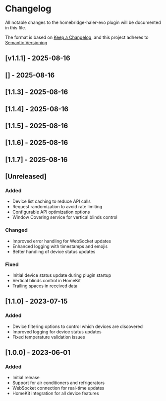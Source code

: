 # Changelog

All notable changes to the homebridge-haier-evo plugin will be documented in this file.

The format is based on [Keep a Changelog](https://keepachangelog.com/en/1.0.0/),
and this project adheres to [Semantic Versioning](https://semver.org/spec/v2.0.0.html).

## [v1.1.1] - 2025-08-16

## [] - 2025-08-16

## [1.1.3] - 2025-08-16

## [1.1.4] - 2025-08-16

## [1.1.5] - 2025-08-16

## [1.1.6] - 2025-08-16

## [1.1.7] - 2025-08-16

## [Unreleased]

### Added
- Device list caching to reduce API calls
- Request randomization to avoid rate limiting
- Configurable API optimization options
- Window Covering service for vertical blinds control

### Changed
- Improved error handling for WebSocket updates
- Enhanced logging with timestamps and emojis
- Better handling of device status updates

### Fixed
- Initial device status update during plugin startup
- Vertical blinds control in HomeKit
- Trailing spaces in received data

## [1.1.0] - 2023-07-15

### Added
- Device filtering options to control which devices are discovered
- Improved logging for device status updates
- Fixed temperature validation issues

## [1.0.0] - 2023-06-01

### Added
- Initial release
- Support for air conditioners and refrigerators
- WebSocket connection for real-time updates
- HomeKit integration for all device features
